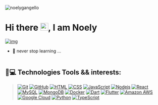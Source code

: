 <p align="left"><img src="https://komarev.com/ghpvc/?username=noelygangello" alt="noelygangello" /></p>

<h1 align = "justify"> Hi there <img src="https://media.giphy.com/media/hvRJCLFzcasrR4ia7z/giphy.gif" width="25px">, I am Noely</h1>

[![img](https://rawcdn.githack.com/NoelyGangello/NoelyGangello/08cb021b61e2b3730fb676c577bf27ae6947231a/assets/pix/Noely-G_fs-tn-18.svg)](https://github.com/dh-fs-tn-18-g7)

<!--
[![img](https://rawcdn.githack.com/dh-fs-tn-18-g7/.github/97babdb5dca2a7cdfdb765c692887654a74a4803/profile/dh-fstn-19-g7.svg)](https://github.com/dh-fs-tn-18-g7)
-->
<!--
**NoelyGangello/NoelyGangello** is a ✨ _special_ ✨ repository because its `README.md` (this file) appears on your GitHub profile.
-->


- 🌱 never stop learning ... 
<br> </br>
## 🚀💻 Technologies Tools && interests: 

> [![Git](https://img.shields.io/badge/-Git-black?style=flat-square&logo=git)](https://git-scm.com)
[![GitHub](https://img.shields.io/badge/-GitHub-181717?style=flat-square&logo=github)](https://github.com/)
[![HTML](https://img.shields.io/badge/-HTML5-E34F26?style=flat-square&logo=html5&logoColor=white)](https://developer.mozilla.org/pt-BR/docs/Web/HTML)
[![CSS](https://img.shields.io/badge/-CSS3-1572B6?style=flat-square&logo=css3)](https://developer.mozilla.org/pt-BR/docs/Web/CSS)
[![JavaScript](https://img.shields.io/badge/-JavaScript-black?style=flat-square&logo=javascript)](https://developer.mozilla.org/pt-BR/docs/Web/JavaScript)
[![Nodejs](https://img.shields.io/badge/-Nodejs-black?style=flat-square&logo=Node.js)](https://nodejs.dev/en/)
[![React](https://img.shields.io/badge/-React-black?style=flat-square&logo=react)](https://pt-br.reactjs.org)
[![MySQL](https://img.shields.io/badge/-MySQL-black?style=flat-square&logo=mysql)](https://www.mysql.com)
[![MongoDB](https://img.shields.io/badge/-MongoDB-black?style=flat-square&logo=mongodb)](https://www.mongodb.com/)
[![Docker](https://img.shields.io/badge/-Docker-black?style=flat-square&logo=docker)](https://www.docker.com)
[![Dart](https://img.shields.io/badge/-Dart-blue)](https://dart.dev)
[![Flutter](https://img.shields.io/badge/-Flutter-orange)](https://flutter.dev/)
[![Amazon AWS](https://img.shields.io/badge/Amazon%20AWS-232F3E?style=flat-square&logo=amazon-aws)](https://aws.amazon.com/pt/free/)
[![Google Cloud](https://img.shields.io/badge/Google%20Cloud-black?style=flat-square&logo=google-cloud)](https://cloud.google.com)
[![Python](https://img.shields.io/badge/-Python-black?style=flat-square&logo=Python)](https://www.youtube.com/watch?v=S9uPNppGsGo&list=PLHz_AreHm4dlKP6QQCekuIPky1CiwmdI6)
[](https://img.shields.io/badge/)
[![TypeScript](https://img.shields.io/badge/-TypeScript-red)](https://www.typescriptlang.org)
